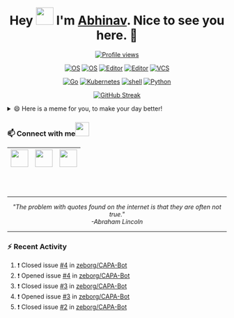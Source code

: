 <h1 align="center">Hey <img src="https://raw.githubusercontent.com/ShahriarShafin/ShahriarShafin/main/Assets/hi.gif" width="40px"/> I'm <a href="https://abhinavsinha.xyz/" target="_blank">Abhinav</a>. Nice to see you here. 🤗</h1>

<div align="center">
 
 <a href="">![Profile views](https://gpvc.arturio.dev/zeborg?v=3)</a>

</div>

<div align="center">
 
 [![OS](https://img.shields.io/badge/OS-macOS-informational?style=flat-square&logo=apple&logoColor=white)](https://en.wikipedia.org/wiki/MacOS)
 [![OS](https://img.shields.io/badge/OS-Linux-informational?style=flat-square&logo=linux&logoColor=white)](https://en.wikipedia.org/wiki/Linux)
 [![Editor](https://img.shields.io/badge/Editor-VSCode-blue?style=flat-square&logo=visual-studio-code&logoColor=white)](https://code.visualstudio.com/)
 [![Editor](https://img.shields.io/badge/Editor-Vim-blue?style=flat-square&logo=vim&logoColor=white)](https://vim.org/)
 [![VCS](https://img.shields.io/badge/SCM-git-blue?style=flat-square&logo=git&logoColor=white)](https://git-scm.com/)
 
</div>

<p align="center">
  <a href="https://github.com/zeborg?tab=repositories&language=go" target="_blank"><img alt="Go" src="https://img.shields.io/badge/-Go-0099CC?style=flat-square&logo=Go&logoColor=white"></a>
  <a href="https://kubernetes.io" target="_blank"><img alt="Kubernetes" src="https://img.shields.io/badge/-Kubernetes-0066CC?style=flat-square&logo=Kubernetes&logoColor=white"></a>
  <a href="https://github.com/zeborg?tab=repositories&language=shell" target="_blank"><img alt="shell" src="https://img.shields.io/badge/-shell-0076A8?style=flat-square&logo=PowerShell&logoColor=white"></a>
  <a href="https://github.com/zeborg?tab=repositories&language=python" target="_blank"><img alt="Python" src="https://img.shields.io/badge/-Python-3776AB?style=flat-square&logo=Python&logoColor=white"></a>
</p>

<div align="center">
 
 <a href="">![GitHub Streak](https://github-readme-streak-stats.herokuapp.com/?user=zeborg&theme=tokyonight_duo)</a>
 
</div>

<!--  [![zeborg's GitHub Stats](https://github-readme-stats.vercel.app/api?username=zeborg&show_icons=true&theme=merko)](https://abhinavsinha.xyz/) -->

<!-- <details>
  <summary>🌟 GitHub Stats</summary>
  <img align="left" alt="zeborg's GitHub Stats" src="https://github-readme-stats.vercel.app/api?username=zeborg&show_icons=true&theme=merko" />
</details>

<details>
  <summary>📚 Most Used Languages</summary>
  <img align="left" alt="codeSTACKr's GitHub Stats" src="https://github-readme-stats.vercel.app/api/top-langs/?username=zeborg&layout=compact" />
</details>
 -->
<details>
  <summary>😄 Here is a meme for you, to make your day better!</summary>
   <a href="https://abhinavsinha.xyz/"><img src="https://i.imgur.com/VrdxCnS.jpg" title="Meme" alt="Please refresh the page if the meme doesn't show up." height="350"></a>
</details>

### 📫 Connect with me<img src="https://raw.githubusercontent.com/ShahriarShafin/ShahriarShafin/main/Assets/handshake.gif" height="32px">
 
|<center><a href="https://www.linkedin.com/in/abhinav-sinha-aa55ba1b2/"><img src="https://cdn2.iconfinder.com/data/icons/social-media-2285/512/1_Linkedin_unofficial_colored_svg-128.png" width="40"></a></center>|<a href="https://twitter.com/zebhinav"><img src="https://cdn2.iconfinder.com/data/icons/social-media-2285/512/1_Twitter3_colored_svg-128.png" width="40"></a>|<a href="mailto:work.abhinavsinha@gmail.com"><img src="https://upload.wikimedia.org/wikipedia/commons/thumb/7/7e/Gmail_icon_%282020%29.svg/512px-Gmail_icon_%282020%29.svg.png" width="40"></a>|
|--|--|--|
<br>
<br>

--- 

<p align="center">
   <i>
     "The problem with quotes found on the internet is that they are often not true." <br>
                                         -Abraham Lincoln
  </i>
</p>       

---

### :zap: Recent Activity
<!--START_SECTION:activity-->
1. ❗️ Closed issue [#4](https://github.com/zeborg/CAPA-Bot/issues/4) in [zeborg/CAPA-Bot](https://github.com/zeborg/CAPA-Bot)
2. ❗️ Opened issue [#4](https://github.com/zeborg/CAPA-Bot/issues/4) in [zeborg/CAPA-Bot](https://github.com/zeborg/CAPA-Bot)
3. ❗️ Closed issue [#3](https://github.com/zeborg/CAPA-Bot/issues/3) in [zeborg/CAPA-Bot](https://github.com/zeborg/CAPA-Bot)
4. ❗️ Opened issue [#3](https://github.com/zeborg/CAPA-Bot/issues/3) in [zeborg/CAPA-Bot](https://github.com/zeborg/CAPA-Bot)
5. ❗️ Closed issue [#2](https://github.com/zeborg/CAPA-Bot/issues/2) in [zeborg/CAPA-Bot](https://github.com/zeborg/CAPA-Bot)
<!--END_SECTION:activity-->

